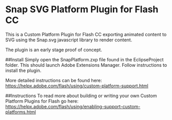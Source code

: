 Snap SVG Platform Plugin for Flash CC
=====================================

This is a Custom Platform Plugin for Flash CC exporting animated content to SVG using the Snap.svg javascript library to render content.

The plugin is an early stage proof of concept.

##Install
Simply open the SnapPlatform.zxp file found in the EclipseProject folder. This should launch Adobe Extensions Manager. Follow instructions to install the plugin.

More detailed instructions can be found here:
https://helpx.adobe.com/flash/using/custom-platform-support.html

##Instructions
To read more about building or writing your own Custom Platform Plugins for Flash go here:
https://helpx.adobe.com/flash/using/enabling-support-custom-platforms.html
